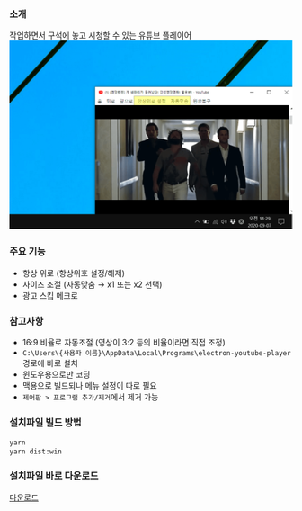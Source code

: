 ### 소개
작업하면서 구석에 놓고 시청할 수 있는 유튜브 플레이어
![캡쳐](./capture.png)

### 주요 기능
 - 항상 위로 (항상위호 설정/해제)
 - 사이즈 조절 (자동맞춤 → x1 또는 x2 선택)
 - 광고 스킵 메크로

### 참고사항
 - 16:9 비율로 자동조절 (영상이 3:2 등의 비율이라면 직접 조정)
 - `C:\Users\{사용자 이름}\AppData\Local\Programs\electron-youtube-player` 경로에 바로 설치
 - 윈도우용으로만 코딩
 - 맥용으로 빌드되나 메뉴 설정이 따로 필요
 - `제어판 > 프로그램 추가/제거`에서 제거 가능

### 설치파일 빌드 방법
```
yarn
yarn dist:win
```

### 설치파일 바로 다운로드
[다운로드](https://github.com/JoonDong2/electron-youtube-player/raw/master/dist/electron-youtube-player%20Setup%200.1.6.exe)